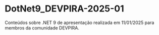# DotNet9_DEVPIRA-2025-01
 Conteúdos sobre .NET 9 de apresentação realizada em 11/01/2025 para membros da comunidade DEVPIRA. 
